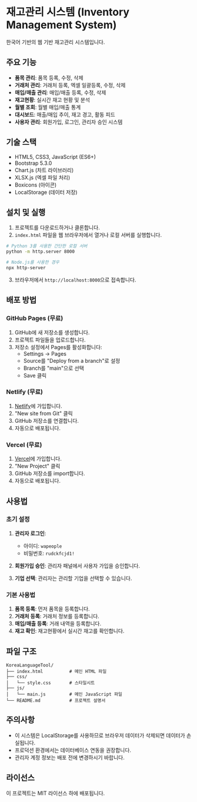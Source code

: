 # 재고관리 시스템 (Inventory Management System)

한국어 기반의 웹 기반 재고관리 시스템입니다.

## 주요 기능

- **품목 관리**: 품목 등록, 수정, 삭제
- **거래처 관리**: 거래처 등록, 엑셀 일괄등록, 수정, 삭제
- **매입/매출 관리**: 매입/매출 등록, 수정, 삭제
- **재고현황**: 실시간 재고 현황 및 분석
- **월별 조회**: 월별 매입/매출 통계
- **대시보드**: 매출/매입 추이, 재고 경고, 활동 피드
- **사용자 관리**: 회원가입, 로그인, 관리자 승인 시스템

## 기술 스택

- HTML5, CSS3, JavaScript (ES6+)
- Bootstrap 5.3.0
- Chart.js (차트 라이브러리)
- XLSX.js (엑셀 파일 처리)
- Boxicons (아이콘)
- LocalStorage (데이터 저장)

## 설치 및 실행

1. 프로젝트를 다운로드하거나 클론합니다.
2. `index.html` 파일을 웹 브라우저에서 열거나 로컬 서버를 실행합니다.

```bash
# Python 3를 사용한 간단한 로컬 서버
python -m http.server 8000

# Node.js를 사용한 경우
npx http-server
```

3. 브라우저에서 `http://localhost:8000`으로 접속합니다.

## 배포 방법

### GitHub Pages (무료)

1. GitHub에 새 저장소를 생성합니다.
2. 프로젝트 파일들을 업로드합니다.
3. 저장소 설정에서 Pages를 활성화합니다:
   - Settings → Pages
   - Source를 "Deploy from a branch"로 설정
   - Branch를 "main"으로 선택
   - Save 클릭

### Netlify (무료)

1. [Netlify](https://netlify.com)에 가입합니다.
2. "New site from Git" 클릭
3. GitHub 저장소를 연결합니다.
4. 자동으로 배포됩니다.

### Vercel (무료)

1. [Vercel](https://vercel.com)에 가입합니다.
2. "New Project" 클릭
3. GitHub 저장소를 import합니다.
4. 자동으로 배포됩니다.

## 사용법

### 초기 설정

1. **관리자 로그인**: 
   - 아이디: `wapeople`
   - 비밀번호: `rudckfcjd1!`

2. **회원가입 승인**: 관리자 패널에서 사용자 가입을 승인합니다.

3. **기업 선택**: 관리자는 관리할 기업을 선택할 수 있습니다.

### 기본 사용법

1. **품목 등록**: 먼저 품목을 등록합니다.
2. **거래처 등록**: 거래처 정보를 등록합니다.
3. **매입/매출 등록**: 거래 내역을 등록합니다.
4. **재고 확인**: 재고현황에서 실시간 재고를 확인합니다.

## 파일 구조

```
KoreaLanguageTool/
├── index.html          # 메인 HTML 파일
├── css/
│   └── style.css       # 스타일시트
├── js/
│   └── main.js         # 메인 JavaScript 파일
└── README.md           # 프로젝트 설명서
```

## 주의사항

- 이 시스템은 LocalStorage를 사용하므로 브라우저 데이터가 삭제되면 데이터가 손실됩니다.
- 프로덕션 환경에서는 데이터베이스 연동을 권장합니다.
- 관리자 계정 정보는 배포 전에 변경하시기 바랍니다.

## 라이선스

이 프로젝트는 MIT 라이선스 하에 배포됩니다. 